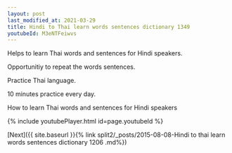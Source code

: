 ```yaml
---
layout: post
last_modified_at: 2021-03-29
title: Hindi to Thai learn words sentences dictionary 1349 
youtubeId: M3eNTFeiwvs
---
```

 
 
Helps to learn Thai words and sentences for Hindi speakers.

Opportunitiy to repeat the words sentences. 

Practice Thai language. 
 
10 minutes practice every day. 
 
How to learn Thai words and sentences for Hindi speakers 
 
{% include youtubePlayer.html id=page.youtubeId %}
 
 
[Next]({{ site.baseurl }}{% link  split2/_posts/2015-08-08-Hindi to thai learn words sentences dictionary 1206 .md%})
 
